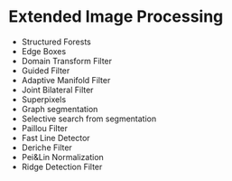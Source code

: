 Extended Image Processing
=========================

- Structured Forests
- Edge Boxes
- Domain Transform Filter
- Guided Filter
- Adaptive Manifold Filter
- Joint Bilateral Filter
- Superpixels
- Graph segmentation
- Selective search from segmentation
- Paillou Filter
- Fast Line Detector
- Deriche Filter
- Pei&Lin Normalization
- Ridge Detection Filter